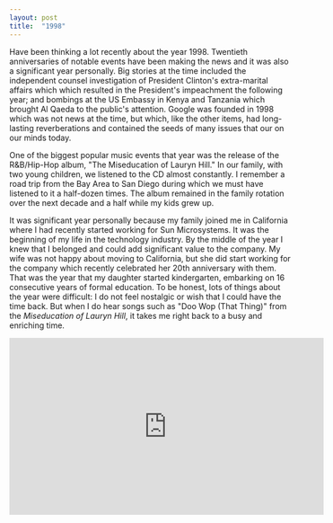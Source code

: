 ```yaml
---
layout: post
title:  "1998"
---
```

Have been thinking a lot recently about the year 1998. Twentieth anniversaries of  notable events have been making the news and it was also a significant year personally. Big stories at the time included the independent counsel investigation of President Clinton's extra-marital affairs which which resulted in the President's impeachment the following year; and bombings at the US Embassy in Kenya and Tanzania which brought Al Qaeda to the public's attention. Google was founded in 1998 which was not news at the time, but which, like the other items, had long-lasting reverberations and contained the seeds of many issues that our on our minds today.

One of the biggest popular music events that year was the release of the R&B/Hip-Hop album, "The Miseducation of Lauryn Hill." In our family, with two young children, we listened to the CD almost constantly. I remember a road trip from the Bay Area to San Diego during which we must have listened to it a half-dozen times. The album remained in the family rotation over the next decade and a half while my kids grew up.

It was significant year personally because my family joined me in California where I had recently started working for Sun Microsystems. It was the beginning of my life in the technology industry. By the middle of the year I knew that I belonged and could add significant value to the company. My wife was not happy about moving to California, but she did start working for the company which recently celebrated her 20th anniversary with them. That was the year that my daughter started kindergarten, embarking on 16 consecutive years of formal education. To be honest, lots of things about the year were difficult: I do not feel nostalgic or wish that I could have the time back. But when I do hear songs such as "Doo Wop (That Thing)" from the *Miseducation of Lauryn Hill*, it takes me right back to a busy and enriching time.

<iframe width="560" height="315" src="https://www.youtube.com/embed/T6QKqFPRZSA" frameborder="0" allow="autoplay; encrypted-media" allowfullscreen></iframe>
